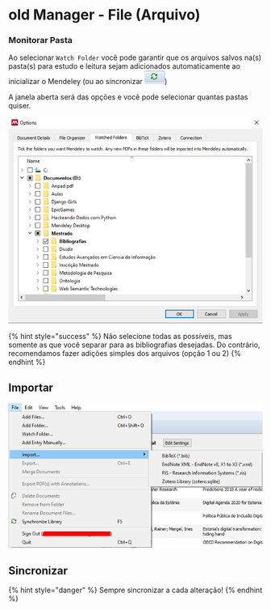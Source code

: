 # old Manager - File (Arquivo)

### Monitorar Pasta

Ao selecionar `Watch Folder` você pode garantir que os arquivos salvos na(s) pasta(s) para estudo e leitura sejam adicionados automaticamente ao inicializar o Mendeley (ou ao sincronizar <img src="../../.gitbook/assets/image (23).png" alt="" data-size="original">)

A janela aberta será das opções e você pode selecionar quantas pastas quiser.

![](<../../.gitbook/assets/image (7) (1).png>)

{% hint style="success" %}
Não selecione todas as possíveis, mas somente as que você separar para as bibliografias desejadas. Do contrário, recomendamos fazer adições simples dos arquivos (opção 1 ou 2)
{% endhint %}

## Importar

![](<../../.gitbook/assets/image (1) (1).png>)

## Sincronizar

{% hint style="danger" %}
Sempre sincronizar a cada alteração!
{% endhint %}
